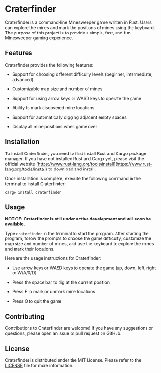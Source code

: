 # Craterfinder

Craterfinder is a command-line Minesweeper game written in Rust. Users can explore the mines and mark the positions of mines using the keyboard. The purpose of this project is to provide a simple, fast, and fun Minesweeper gaming experience.

## Features

Craterfinder provides the following features:

- Support for choosing different difficulty levels (beginner, intermediate, advanced)

- Customizable map size and number of mines

- Support for using arrow keys or WASD keys to operate the game

- Ability to mark discovered mine locations

- Support for automatically digging adjacent empty spaces

- Display all mine positions when game over

## Installation

To install Craterfinder, you need to first install Rust and Cargo package manager. If you have not installed Rust and Cargo yet, please visit the official website [https://www.rust-lang.org/tools/install](https://www.rust-lang.org/tools/install) to download and install.

Once installation is complete, execute the following command in the terminal to install Craterfinder:

```shell
cargo install craterfinder
```

## Usage

**NOTICE: Craterfinder is still under active development and will soon be available.**

Type `craterfinder` in the terminal to start the program. After starting the program, follow the prompts to choose the game difficulty, customize the map size and number of mines, and use the keyboard to explore the mines and mark their locations.

Here are the usage instructions for Craterfinder:

- Use arrow keys or WASD keys to operate the game (up, down, left, right or W/A/S/D)

- Press the space bar to dig at the current position

- Press F to mark or unmark mine locations

- Press Q to quit the game

## Contributing

Contributions to Craterfinder are welcome! If you have any suggestions or questions, please open an issue or pull request on GitHub.

## License

Craterfinder is distributed under the MIT License. Please refer to the [LICENSE](https://github.com/sunray-ley/craterfinder/blob/main/LICENSE) file for more information.
